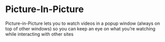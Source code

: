 # Picture-In-Picture
Picture-in-Picture lets you to watch videos in a popup window (always on top of other windows) so you can keep an eye on what you’re watching while interacting with other sites